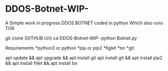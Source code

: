# DDOS-Botnet-WIP-
A Simple work in progress DDOS BOTNET coded in python Which also runs TOR

git clone (GITHUB Url)
cd DDOS-Botnet-WIP-
python Botnet.py

 Requirements
 *python3 or python
 *pip or pip2
 *figlet
 *tor
 *git
 
 apt update && apt upgrade && apt install git
 apt install git && apt install pip2 && apt install fillet && apt install tor
 
